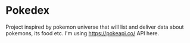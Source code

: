 # Pokedex

Project inspired by pokemon universe that will list and deliver data about pokemons, its food etc. 
I'm using https://pokeapi.co/ API here.


